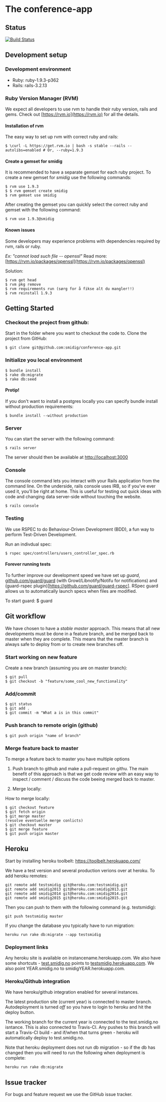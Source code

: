 # The conference-app

## Status

[![Build Status](https://travis-ci.org/smidig/conference-app.svg?branch=2015)](https://travis-ci.org/smidig/conference-app)

## Development setup

### Development environment
* Ruby: ruby-1.9.3-p362
* Rails: rails-3.2.13

### Ruby Version Manager (RVM)
We expect all developers to use rvm to handle their ruby version, rails and gems. Check out
[https://rvm.io](https://rvm.io) for all the details.

#### Installation of rvm
The easy way to set up rvm with correct ruby and rails:

    $ \curl -L https://get.rvm.io | bash -s stable --rails --autolibs=enabled # Or, --ruby=1.9.3

#### Create a gemset for smidig
It is recommended to have a separate gemset for each ruby project.  To create a new gemset for *smidig* use the
following commands:

    $ rvm use 1.9.3
    $ $ rvm gemset create smidig
    $ rvm gemset use smidig

After creating the gemset you can quickly select the correct ruby and gemset with the following command:

    $ rvm use 1.9.3@smidig

#### Known issues

Some developers may experience problems with dependencies required by rvm, rails or ruby.

*Ex: "cannot load such file -- openssl"*
Read more: [https://rvm.io/packages/openssl](https://rvm.io/packages/openssl)

Solution:

    $ rvm get head
    $ rvm pkg remove
    $ rvm requirements run (sørg for å fikse alt du mangler!!)
    $ rvm reinstall 1.9.3


## Getting Started

### Checkout the project from github:

Start in the folder where you want to checkout the code to. Clone the project from GitHub:

    $ git clone git@github.com:smidig/conference-app.git

### Initialize you local environment
    
    $ bundle install 
    $ rake db:migrate
    $ rake db:seed
    

#### Protip! 
If you don't want to install a postgres locally you can specify bundle install without production requirements:

    $ bundle install --without production

### Server
You can start the server with the following command:

    $ rails server

The server should then be available at [http://localhost:3000](http://localhost:3000)

### Console
The console command lets you interact with your Rails application from the command line. On the underside, rails console
uses IRB, so if you’ve ever used it, you’ll be right at home. This is useful for testing out quick ideas with code and
changing data server-side without touching the website.

    $ rails console


### Testing
We use RSPEC to do Behaviour-Driven Development (BDD), a fun way to perform Test-Driven Development.

Run an indivdual spec:

    $ rspec spec/controllers/users_controller_spec.rb

#### Forever running tests
To further improve our development speed we have set up *guard*,
[github.com/guard/guard](https://github.com/guard/guard)  (with Growl/Libnotify/Notifu for notifications) and
(guard-rspec plugin)[https://github.com/guard/guard-rspec]. RSpec guard allows us to automatically launch specs when
files are modified.

To start guard:
    $ guard


## Git workflow
We have chosen to have a *stable master* approach. This means that all new developments must be done in a feature
branch, and be merged back to master when they are complete. This means that the master branch is always safe to deploy
from or to create new branches off.

### Start working on new feature
Create a new branch (assuming you are on master branch):

    $ git pull
    $ git checkout -b "feature/some_cool_new_functionality"

### Add/commit
    $ git status
    $ git add .
    $ git commit -m "What a is in this commit"

### Push branch to remote origin (github)

    $ git push origin "name of branch"

### Merge feature back to master
To merge a feature back to master you have multiple options

1.  Push branch to github and make a pull-request on githu. The main benefit of this approach is that we get code review
    with an easy way to inspect / comment / discuss the code beeing merged back to master.

2.  Merge locally:

How to merge locally:

    $ git checkout feature
    $ git fetch origin
    $ git merge master
    (resolve eventuelle merge conlicts)
    $ git checkout master
    $ git merge feature
    $ git push origin master


## Heroku

Start by installing heroku toolbelt: https://toolbelt.herokuapp.com/

We have a test version and several production verions over at heroku. To add heroku remotes:

    git remote add testsmidig git@heroku.com:testsmidig.git
    git remote add smidig2013 git@heroku.com:smidig2013.git
    git remote add smidig2014 git@heroku.com:smidig2014.git
    git remote add smidig2015 git@heroku.com:smidig2015.git

Then you can push to them with the following command (e.g. testsmidig):

    git push testsmidig master

If you change the database you typically have to run migration:

    heroku run rake db:migrate --app testsmidig
    
    
### Deployment links

Any heroku site is available on instancename.herokuapp.com. We also have some shortcuts - [test.smidig.no](http://test.smidig.no)
points to [testsmidig.herokuapp.com](http://testsmidig.herokuapp.com). We also point YEAR.smidig.no to smidigYEAR.herokuapp.com.

### Heroku/Github integration

We have heroku/github integration enabled for several instances.

The latest production site (current year) is connected to master branch. Autodeployment is turned _off_ so you have to
login to heroku and hit the deploy button.

The working branch for the current year is connected to the test.smidig.no isntance. This is also connected to Travis-CI.
Any pushes to this branch will start a Travis-CI build - and if/when that turns green - heroku will automatically deploy
to test.smidig.no.

Note that heroku deployment does not run db migration - so if the db has changed then you will need to run the following when
deployment is complete:

    heroku run rake db:migrate

## Issue tracker

For bugs and feature request we use the GitHub issue tracker. 
